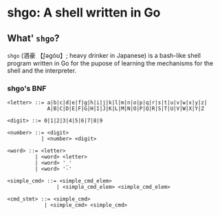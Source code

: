 # shgo: A shell written in Go

## What' `shgo`?
`shgo` (酒豪 【ʃəgóʊ】; heavy drinker in Japanese) is a bash-like shell program written in Go for the pupose of learning the mechanisms
for the shell and the interpreter.

### shgo's BNF
```
<letter> ::= a|b|c|d|e|f|g|h|i|j|k|l|m|n|o|p|q|r|s|t|u|v|w|x|y|z|
             A|B|C|D|E|F|G|H|I|J|K|L|M|N|O|P|Q|R|S|T|U|V|W|X|Y|Z

<digit> ::= 0|1|2|3|4|5|6|7|8|9

<number> ::= <digit>
           | <number> <digit>

<word> ::= <letter>
         | <word> <letter>
         | <word> '_'
         | <word> '-'

<simple_cmd> ::= <simple_cmd_elem>
				| <simple_cmd_elem> <simple_cmd_elem>

<cmd_stmt> ::= <simple_cmd>
			| <simple_cmd> <simple_cmd>
```
